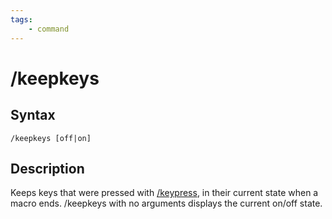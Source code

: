 ```yaml
---
tags:
    - command
---
```

# /keepkeys

## Syntax
<!--cmd-syntax-start-->
```eqcommand
/keepkeys [off|on]
```
<!--cmd-syntax-end-->

## Description
<!--cmd-desc-start-->
Keeps keys that were pressed with [/keypress](keypress.md), in their current state when a macro ends. /keepkeys with no arguments displays the current on/off state.
<!--cmd-desc-end-->
